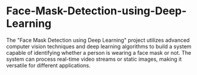 # Face-Mask-Detection-using-Deep-Learning
The "Face Mask Detection using Deep Learning" project utilizes advanced computer vision techniques and deep learning algorithms to build a system capable of identifying whether a person is wearing a face mask or not. The system can process real-time video streams or static images, making it versatile for different applications.
